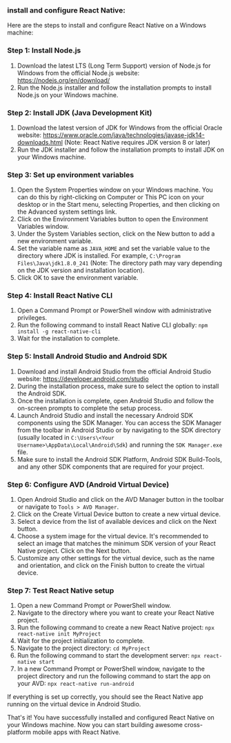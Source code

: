 ### **install and configure React Native**:

Here are the steps to install and configure React Native on a Windows machine:

### Step 1: Install Node.js

1. Download the latest LTS (Long Term Support) version of Node.js for Windows from the official Node.js website: https://nodejs.org/en/download/
2. Run the Node.js installer and follow the installation prompts to install Node.js on your Windows machine.

### Step 2: Install JDK (Java Development Kit)

1. Download the latest version of JDK for Windows from the official Oracle website: https://www.oracle.com/java/technologies/javase-jdk14-downloads.html (Note: React Native requires JDK version 8 or later)
2. Run the JDK installer and follow the installation prompts to install JDK on your Windows machine.

### Step 3: Set up environment variables

1. Open the System Properties window on your Windows machine. You can do this by right-clicking on Computer or This PC icon on your desktop or in the Start menu, selecting Properties, and then clicking on the Advanced system settings link.
2. Click on the Environment Variables button to open the Environment Variables window.
3. Under the System Variables section, click on the New button to add a new environment variable.
4. Set the variable name as `JAVA_HOME` and set the variable value to the directory where JDK is installed. For example, `C:\Program Files\Java\jdk1.8.0_241` (Note: The directory path may vary depending on the JDK version and installation location).
5. Click OK to save the environment variable.

### Step 4: Install React Native CLI

1. Open a Command Prompt or PowerShell window with administrative privileges.
2. Run the following command to install React Native CLI globally: `npm install -g react-native-cli`
3. Wait for the installation to complete.

### Step 5: Install Android Studio and Android SDK

1. Download and install Android Studio from the official Android Studio website: https://developer.android.com/studio
2. During the installation process, make sure to select the option to install the Android SDK.
3. Once the installation is complete, open Android Studio and follow the on-screen prompts to complete the setup process.
4. Launch Android Studio and install the necessary Android SDK components using the SDK Manager. You can access the SDK Manager from the toolbar in Android Studio or by navigating to the SDK directory (usually located in `C:\Users\<Your Username>\AppData\Local\Android\Sdk`) and running the `SDK Manager.exe` file.
5. Make sure to install the Android SDK Platform, Android SDK Build-Tools, and any other SDK components that are required for your project.

### Step 6: Configure AVD (Android Virtual Device)

1. Open Android Studio and click on the AVD Manager button in the toolbar or navigate to `Tools > AVD Manager`.
2. Click on the Create Virtual Device button to create a new virtual device.
3. Select a device from the list of available devices and click on the Next button.
4. Choose a system image for the virtual device. It's recommended to select an image that matches the minimum SDK version of your React Native project. Click on the Next button.
5. Customize any other settings for the virtual device, such as the name and orientation, and click on the Finish button to create the virtual device.

### Step 7: Test React Native setup

1. Open a new Command Prompt or PowerShell window.
2. Navigate to the directory where you want to create your React Native project.
3. Run the following command to create a new React Native project: `npx react-native init MyProject`
4. Wait for the project initialization to complete.
5. Navigate to the project directory: `cd MyProject`
6. Run the following command to start the development server: `npx react-native start`
7. In a new Command Prompt or PowerShell window, navigate to the project directory and run the following command to start the app on your AVD: `npx react-native run-android`

If everything is set up correctly, you should see the React Native app running on the virtual device in Android Studio.


That's it! You have successfully installed and configured React Native on your Windows machine. Now you can start building awesome cross-platform mobile apps with React Native.
